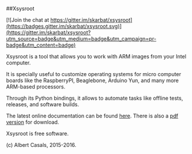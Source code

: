 ##Xsysroot

[![Join the chat at https://gitter.im/skarbat/xsysroot](https://badges.gitter.im/skarbat/xsysroot.svg)](https://gitter.im/skarbat/xsysroot?utm_source=badge&utm_medium=badge&utm_campaign=pr-badge&utm_content=badge)

Xsysroot is a tool that allows you to work with ARM images from your Intel computer.

It is specially useful to customize operating systems for micro computer boards
like the RaspberryPI, Beaglebone, Arduino Yun, and many more ARM-based processors.

Through its Python bindings, it allows to automate tasks like offline tests, releases, and software builds.

The latest online documentation can be found [here](http://xsysroot.mitako.eu/).
There is also a [pdf version](http://xsysroot.mitako.eu/xsysroot.pdf) for download.

Xsysroot is free software.

(c) Albert Casals, 2015-2016.
